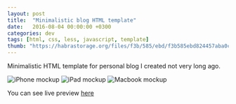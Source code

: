 ```yaml
---
layout: post
title:  "Minimalistic blog HTML template"
date:   2016-08-04 00:00:00 +0300
categories: dev
tags: [html, css, less, javascript, template]
thumb: "https://habrastorage.org/files/f3b/585/ebd/f3b585ebd824457aba0c00a8ef5b4709.jpg"
---
```


Minimalistic HTML template for personal blog I created not very long ago.

![iPhone mockup](https://habrastorage.org/files/f3b/585/ebd/f3b585ebd824457aba0c00a8ef5b4709.jpg)
![iPad mockup](https://habrastorage.org/files/487/8cb/f39/4878cbf3985a4c14a99edb696a4ca82f.jpg)
![Macbook mockup](https://habrastorage.org/files/d03/41e/e4f/d0341ee4fdb540628fd1b97525506db5.jpg)

You can see live preview [here](/live-previews/minimalistic-blog-template/)
